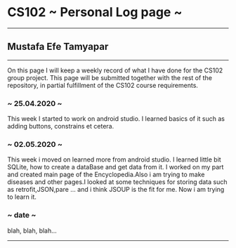 # CS102 ~ Personal Log page ~
****
## Mustafa Efe Tamyapar
****

On this page I will keep a weekly record of what I have done for the CS102 group project. This page will be submitted together with the rest of the repository, in partial fulfillment of the CS102 course requirements.

### ~ 25.04.2020 ~
This week I started to work on android studio. I learned basics of it such as adding buttons, constrains et cetera. 

### ~ 02.05.2020 ~
This week i moved on learned more from android studio. I learned little bit SQLite, how to create a dataBase and get data from it. I worked on my part and created main page of the Encyclopedia.Also i am trying to make diseases and other pages.I looked at some techniques for storing data such as retrofit,JSON,pare ... and i think JSOUP is the fit for me. Now i am trying to learn it.

### ~ date ~
blah, blah, blah...

****
